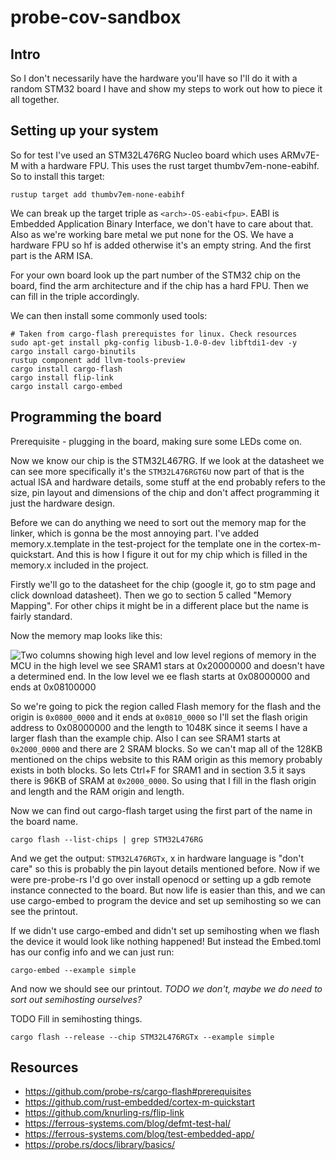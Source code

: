 # probe-cov-sandbox

## Intro

So I don't necessarily have the hardware you'll have so I'll do it with a
random STM32 board I have and show my steps to work out how to piece it all
together.

## Setting up your system

So for test I've used an STM32L476RG Nucleo board which uses ARMv7E-M with a
hardware FPU. This uses the rust target thumbv7em-none-eabihf. So to install
this target:

```
rustup target add thumbv7em-none-eabihf
```

We can break up the target triple as `<arch>-OS-eabi<fpu>`. EABI is Embedded
Application Binary Interface, we don't have to care about that. Also as we're
working bare metal we put none for the OS. We have a hardware FPU so hf is added
otherwise it's an empty string. And the first part is the ARM ISA.

For your own board look up the part number of the STM32 chip on the board, find
the arm architecture and if the chip has a hard FPU. Then we can fill in the
triple accordingly.

We can then install some commonly used tools:

```
# Taken from cargo-flash prerequistes for linux. Check resources
sudo apt-get install pkg-config libusb-1.0-0-dev libftdi1-dev -y
cargo install cargo-binutils
rustup component add llvm-tools-preview
cargo install cargo-flash
cargo install flip-link
cargo install cargo-embed
```

## Programming the board

Prerequisite - plugging in the board, making sure some LEDs come on.

Now we know our chip is the STM32L467RG. If we look at the datasheet we can see
more specifically it's the `STM32L476RGT6U` now part of that is the actual ISA
and hardware details, some stuff at the end probably refers to the size, pin
layout and dimensions of the chip and don't affect programming it just the
hardware design. 

Before we can do anything we need to sort out the memory map for the linker,
which is gonna be the most annoying part. I've added memory.x.template in the
test-project for the template one in the cortex-m-quickstart. And this is how I
figure it out for my chip which is filled in the memory.x included in the
project.

Firstly we'll go to the datasheet for the chip (google it, go to stm page and
click download datasheet). Then we go to section 5 called "Memory Mapping". For
other chips it might be in a different place but the name is fairly standard.

Now the memory map looks like this:

![Two columns showing high level and low level regions of memory in the MCU
in the high level we see SRAM1 stars at 0x20000000 and doesn't have a determined
end. In the low level we ee flash starts at 0x08000000 and ends at 0x08100000](images/stm32l476rg_memmap.png)

So we're going to pick the region called Flash memory for the flash and the
origin is `0x0800_0000` and it ends at `0x0810_0000` so I'll set the flash
origin address to 0x08000000 and the length to 1048K since it seems I have a
larger flash than the example chip. Also I can see SRAM1 starts at 
`0x2000_0000` and there are 2 SRAM blocks. So we can't map all of the
128KB mentioned on the chips website to this RAM origin as this memory probably
exists in both blocks. So lets Ctrl+F for SRAM1 and in section 3.5 it says there is
96KB of SRAM at `0x2000_0000`. So using that I fill in the flash origin and length
and the RAM origin and length.

Now we can find out cargo-flash target using the first part of the name in the
board name.

```
cargo flash --list-chips | grep STM32L476RG
```

And we get the output: `STM32L476RGTx`, x in hardware language is "don't care"
so this is probably the pin layout details mentioned before. Now if we were
pre-probe-rs I'd go over install openocd or setting up a gdb remote instance
connected to the board. But now life is easier than this, and we can use 
cargo-embed to program the device and set up semihosting so we can see the
printout. 

If we didn't use cargo-embed and didn't set up semihosting when we flash the
device it would look like nothing happened! But instead the Embed.toml has our
config info and we can just run:

```
cargo-embed --example simple
```

And now we should see our printout. *TODO we don't, maybe we do need to sort
out semihosting ourselves?*

TODO Fill in semihosting things.

```
cargo flash --release --chip STM32L476RGTx --example simple
```

## Resources

* https://github.com/probe-rs/cargo-flash#prerequisites
* https://github.com/rust-embedded/cortex-m-quickstart 
* https://github.com/knurling-rs/flip-link
* https://ferrous-systems.com/blog/defmt-test-hal/ 
* https://ferrous-systems.com/blog/test-embedded-app/
* https://probe.rs/docs/library/basics/
